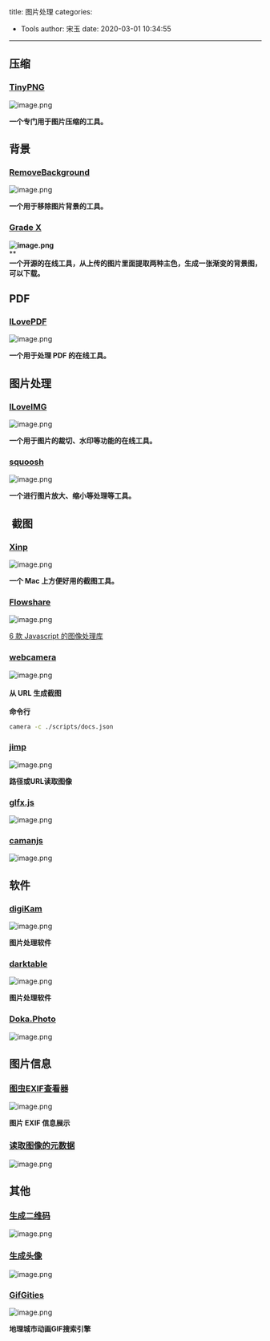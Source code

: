 title: 图片处理
categories:
 - Tools
author: 宋玉
date: 2020-03-01 10:34:55
---
<a name="Sqf8M"></a>
## 压缩
<a name="7ZXa6"></a>
### [TinyPNG](https://tinypng.com/)
![image.png](https://cdn.nlark.com/yuque/0/2020/png/394169/1582384674777-ddde029b-644c-4539-a7c7-f8e94ff7d814.png#align=left&display=inline&height=768&name=image.png&originHeight=1536&originWidth=2876&size=2050496&status=done&style=none&width=1438)

**一个专门用于图片压缩的工具。**
<a name="uaHG5"></a>
## 背景
<a name="2ZIFy"></a>
### [RemoveBackground](https://www.remove.bg/)
![image.png](https://cdn.nlark.com/yuque/0/2020/png/394169/1582384861061-88ce90f2-e76d-452b-87cf-65dc1780ca32.png#align=left&display=inline&height=767&name=image.png&originHeight=1534&originWidth=2876&size=1789538&status=done&style=none&width=1438)

**一个用于移除图片背景的工具。**
<a name="w671L"></a>
### [Grade X](https://jwenjian.github.io/gradex/)
**![image.png](https://cdn.nlark.com/yuque/0/2020/png/394169/1582384953798-05592690-494d-4038-84e1-87bdb70c03e9.png#align=left&display=inline&height=769&name=image.png&originHeight=1538&originWidth=2878&size=1482078&status=done&style=none&width=1439)**<br />**<br />**一个开源的在线工具，从上传的图片里面提取两种主色，生成一张渐变的背景图，可以下载。**
<a name="JXfYR"></a>
## PDF
<a name="u4u6C"></a>
### [ILovePDF](https://www.ilovepdf.com/)
![image.png](https://cdn.nlark.com/yuque/0/2020/png/394169/1582385008276-2760691c-9475-4f06-933d-378d31cf6243.png#align=left&display=inline&height=770&name=image.png&originHeight=1540&originWidth=2874&size=1590384&status=done&style=none&width=1437)

**一个用于处理 PDF 的在线工具。**
<a name="0Lrt5"></a>
## 图片处理
<a name="9kXUg"></a>
### [ILoveIMG](https://www.iloveimg.com/)
![image.png](https://cdn.nlark.com/yuque/0/2020/png/394169/1582608852538-93d2771a-3b66-4f8c-8758-d714de1d476a.png#align=left&display=inline&height=767&name=image.png&originHeight=1534&originWidth=2868&size=1072580&status=done&style=none&width=1434)

**一个用于图片的裁切、水印等功能的在线工具。**
<a name="8Pu1P"></a>
### [squoosh](https://squoosh.app/)
![image.png](https://cdn.nlark.com/yuque/0/2020/png/394169/1582385069233-bcf6b06a-0696-4446-833d-c031ed8967c0.png#align=left&display=inline&height=766&name=image.png&originHeight=1532&originWidth=2876&size=1239344&status=done&style=none&width=1438)

**一个进行图片放大、缩小等处理等工具。**
<a name="uPhh6"></a>
##  截图
<a name="rsnx9"></a>
### [Xinp](http://zh.xnipapp.com/)
![image.png](https://cdn.nlark.com/yuque/0/2020/png/394169/1582385109523-d3c084cf-e8f1-4737-b3b7-ae94af0efe57.png#align=left&display=inline&height=765&name=image.png&originHeight=1530&originWidth=2874&size=621556&status=done&style=none&width=1437)

**一个 Mac 上方便好用的截图工具。**
<a name="BsmIN"></a>
### [Flowshare](https://flowshare.io/)
![image.png](https://cdn.nlark.com/yuque/0/2020/png/394169/1582644991700-c637599d-3372-476e-82ab-706f2a295112.png#align=left&display=inline&height=759&name=image.png&originHeight=1518&originWidth=2856&size=231070&status=done&style=none&width=1428)

[6 款 Javascript 的图像处理库](https://segmentfault.com/a/1190000008670319)
<a name="EzmC3"></a>
### [webcamera](https://github.com/node-modules/webcamera)
![image.png](https://cdn.nlark.com/yuque/0/2020/png/394169/1582990288139-289cc967-c4b0-4875-a647-3350422a675d.png#align=left&display=inline&height=759&name=image.png&originHeight=1518&originWidth=2870&size=320162&status=done&style=none&width=1435)<br />**<br />**从 URL 生成截图**<br />**<br />**命令行**

```bash
camera -c ./scripts/docs.json
```

<a name="ZQVjC"></a>
### [jimp](https://github.com/oliver-moran/jimp)
![image.png](https://cdn.nlark.com/yuque/0/2020/png/394169/1582990591934-3489120c-567a-4a02-a3b4-473e04f80260.png#align=left&display=inline&height=760&name=image.png&originHeight=1520&originWidth=2872&size=376451&status=done&style=none&width=1436)

**路径或URL读取图像**
<a name="CTjlo"></a>
### [glfx.js](http://evanw.github.io/glfx.js/)
![image.png](https://cdn.nlark.com/yuque/0/2020/png/394169/1582990893172-7d7686fb-1b52-4e0d-afe7-1ae98e64ee31.png#align=left&display=inline&height=760&name=image.png&originHeight=1520&originWidth=2860&size=2094292&status=done&style=none&width=1430)
<a name="Z5JDg"></a>
### [camanjs](http://camanjs.com/)
![image.png](https://cdn.nlark.com/yuque/0/2020/png/394169/1582990968042-df0d59c7-1061-4213-ab8e-9821a586e46f.png#align=left&display=inline&height=762&name=image.png&originHeight=1524&originWidth=2870&size=415304&status=done&style=none&width=1435)
<a name="tpOGe"></a>
## 软件
<a name="JWXcJ"></a>
### [digiKam](https://www.digikam.org/)
![image.png](https://cdn.nlark.com/yuque/0/2020/png/394169/1582608573134-d5ab4115-6b62-4e9d-8067-dee8eee05bd3.png#align=left&display=inline&height=761&name=image.png&originHeight=1522&originWidth=2872&size=556005&status=done&style=none&width=1436)

**图片处理软件**
<a name="wypJZ"></a>
### [darktable](https://www.darktable.org/)
![image.png](https://cdn.nlark.com/yuque/0/2020/png/394169/1582608718495-d34302d1-5c5b-428f-acb0-6b704ee12112.png#align=left&display=inline&height=761&name=image.png&originHeight=1522&originWidth=2874&size=3526394&status=done&style=none&width=1437)

**图片处理软件**
<a name="viEfS"></a>
### [Doka.Photo](https://doka.photo/)
![image.png](https://cdn.nlark.com/yuque/0/2020/png/394169/1582645303590-68d8930b-7069-47db-bd31-2cf569e9ac06.png#align=left&display=inline&height=766&name=image.png&originHeight=1532&originWidth=2874&size=1031944&status=done&style=none&width=1437)
<a name="KNmkR"></a>
## 图片信息
<a name="GWqfq"></a>
### [图虫EXIF查看器](https://exif.tuchong.com/view/7439934/)
![image.png](https://cdn.nlark.com/yuque/0/2020/png/394169/1582630269581-dd034b6a-820c-4eb3-8ebc-c9fb73a6970d.png#align=left&display=inline&height=768&name=image.png&originHeight=1536&originWidth=2860&size=780938&status=done&style=none&width=1430)

**图片 EXIF 信息展示**
<a name="11d3o"></a>
### [读取图像的元数据](http://code.ciaoca.com/javascript/exif-js/demo/)
![image.png](https://cdn.nlark.com/yuque/0/2020/png/394169/1582645149255-c5d615d8-1c4e-4f7d-85e2-19c23255068e.png#align=left&display=inline&height=764&name=image.png&originHeight=1528&originWidth=2876&size=2209118&status=done&style=none&width=1438)
<a name="jxpXG"></a>
## 其他
<a name="ShWZE"></a>
### [生成二维码](https://www.nayuki.io/page/creating-a-qr-code-step-by-step)
![image.png](https://cdn.nlark.com/yuque/0/2020/png/394169/1582637845219-628a7a4c-4e00-4cad-a81d-5ee5b89c5929.png#align=left&display=inline&height=762&name=image.png&originHeight=1524&originWidth=2870&size=522345&status=done&style=none&width=1435)
<a name="TmH0R"></a>
### [生成头像](https://viveketic.github.io/gavatar/)
![image.png](https://cdn.nlark.com/yuque/0/2020/png/394169/1582642958786-d7cc65d9-c398-4000-a0fe-4ad09bdf42b9.png#align=left&display=inline&height=762&name=image.png&originHeight=1524&originWidth=2870&size=106634&status=done&style=none&width=1435)
<a name="otbeV"></a>
### [GifGities](https://gifcities.org/)
![image.png](https://cdn.nlark.com/yuque/0/2020/png/394169/1582643660734-a7e69262-616f-4975-97cb-015a279ff32a.png#align=left&display=inline&height=764&name=image.png&originHeight=1528&originWidth=2872&size=272719&status=done&style=none&width=1436)

**地理城市动画GIF搜索引擎**
